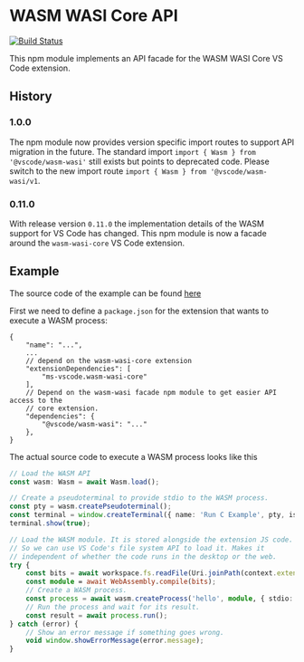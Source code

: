 # WASM WASI Core API

[![Build Status](https://dev.azure.com/vscode/vscode-wasm/_apis/build/status/microsoft.vscode-wasm?branchName=main)](https://dev.azure.com/vscode/vscode-wasm/_build/latest?definitionId=47&branchName=main)

This npm module implements an API facade for the WASM WASI Core VS Code extension.

## History

### 1.0.0

The npm module now provides version specific import routes to support API migration in the future. The standard import `import { Wasm } from '@vscode/wasm-wasi'` still exists but points to deprecated code. Please switch to the new import route `import { Wasm } from '@vscode/wasm-wasi/v1`.

### 0.11.0

With release version `0.11.0` the implementation details of the WASM support for VS Code has changed. This npm module is now a facade around the `wasm-wasi-core` VS Code extension.

## Example

The source code of the example can be found [here](https://github.com/microsoft/vscode-wasi/blob/dbaeumer/expected-baboon-red/wasm-wasi/example/package.json)

First we need to define a `package.json` for the extension that wants to execute a WASM process:

```jsonc
{
	"name": "...",
	...
	// depend on the wasm-wasi-core extension
	"extensionDependencies": [
		"ms-vscode.wasm-wasi-core"
	],
	// Depend on the wasm-wasi facade npm module to get easier API access to the
	// core extension.
	"dependencies": {
		"@vscode/wasm-wasi": "..."
	},
}
```

The actual source code to execute a WASM process looks like this

```typescript
// Load the WASM API
const wasm: Wasm = await Wasm.load();

// Create a pseudoterminal to provide stdio to the WASM process.
const pty = wasm.createPseudoterminal();
const terminal = window.createTerminal({ name: 'Run C Example', pty, isTransient: true });
terminal.show(true);

// Load the WASM module. It is stored alongside the extension JS code.
// So we can use VS Code's file system API to load it. Makes it
// independent of whether the code runs in the desktop or the web.
try {
	const bits = await workspace.fs.readFile(Uri.joinPath(context.extensionUri, 'hello.wasm'));
	const module = await WebAssembly.compile(bits);
	// Create a WASM process.
	const process = await wasm.createProcess('hello', module, { stdio: pty.stdio });
	// Run the process and wait for its result.
	const result = await process.run();
} catch (error) {
	// Show an error message if something goes wrong.
	void window.showErrorMessage(error.message);
}
```